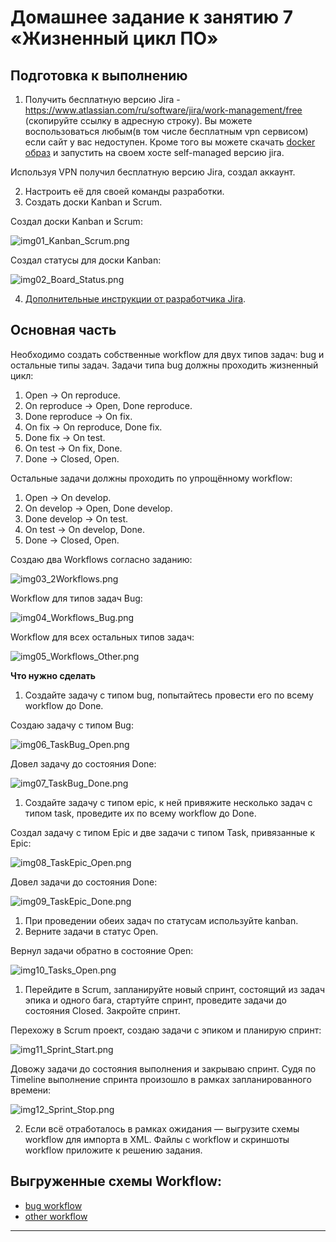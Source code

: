 # Домашнее задание к занятию 7 «Жизненный цикл ПО»

## Подготовка к выполнению

1. Получить бесплатную версию Jira - https://www.atlassian.com/ru/software/jira/work-management/free (скопируйте ссылку в адресную строку). Вы можете воспользоваться любым(в том числе бесплатным vpn сервисом) если сайт у вас недоступен. Кроме того вы можете скачать [docker образ](https://hub.docker.com/r/atlassian/jira-software/#) и запустить на своем хосте self-managed версию jira.

Используя VPN получил бесплатную версию Jira, создал аккаунт.

2. Настроить её для своей команды разработки.
3. Создать доски Kanban и Scrum.

Создал доски Kanban и Scrum:

![img01_Kanban_Scrum.png](img/img01_Kanban_Scrum.png)

Создал статусы для доски Kanban:

![img02_Board_Status.png](img/img02_Board_Status.png)

4. [Дополнительные инструкции от разработчика Jira](https://support.atlassian.com/jira-cloud-administration/docs/import-and-export-issue-workflows/).

## Основная часть

Необходимо создать собственные workflow для двух типов задач: bug и остальные типы задач. Задачи типа bug должны проходить жизненный цикл:

1. Open -> On reproduce.
2. On reproduce -> Open, Done reproduce.
3. Done reproduce -> On fix.
4. On fix -> On reproduce, Done fix.
5. Done fix -> On test.
6. On test -> On fix, Done.
7. Done -> Closed, Open.

Остальные задачи должны проходить по упрощённому workflow:

1. Open -> On develop.
2. On develop -> Open, Done develop.
3. Done develop -> On test.
4. On test -> On develop, Done.
5. Done -> Closed, Open.

Создаю два Workflows согласно заданию:

![img03_2Workflows.png](img/img03_2Workflows.png)

Workflow для типов задач Bug:

![img04_Workflows_Bug.png](img/img04_Workflows_Bug.png)

Workflow для всех остальных типов задач:

![img05_Workflows_Other.png](img/img05_Workflows_Other.png)

**Что нужно сделать**

1. Создайте задачу с типом bug, попытайтесь провести его по всему workflow до Done. 

Создаю задачу с типом Bug:

![img06_TaskBug_Open.png](img/img06_TaskBug_Open.png)

Довел задачу до состояния Done:

![img07_TaskBug_Done.png](img/img07_TaskBug_Done.png)

1. Создайте задачу с типом epic, к ней привяжите несколько задач с типом task, проведите их по всему workflow до Done.

Создал задачу с типом Epic и две задачи с типом Task, привязанные к Epic:

![img08_TaskEpic_Open.png](img/img08_TaskEpic_Open.png)

Довел задачи до состояния Done:

![img09_TaskEpic_Done.png](img/img09_TaskEpic_Done.png)

1. При проведении обеих задач по статусам используйте kanban. 
1. Верните задачи в статус Open.

Вернул задачи обратно в состояние Open:

![img10_Tasks_Open.png](img/img10_Tasks_Open.png)

1. Перейдите в Scrum, запланируйте новый спринт, состоящий из задач эпика и одного бага, стартуйте спринт, проведите задачи до состояния Closed. Закройте спринт.

Перехожу в Scrum проект, создаю задачи с эпиком и планирую спринт:

![img11_Sprint_Start.png](img/img11_Sprint_Start.png)

Довожу задачи до состояния выполнения и закрываю спринт. Судя по Timeline выполнение спринта произошло в рамках запланированного времени:

![img12_Sprint_Stop.png](img/img12_Sprint_Stop.png)

2. Если всё отработалось в рамках ожидания — выгрузите схемы workflow для импорта в XML. Файлы с workflow и скриншоты workflow приложите к решению задания.

## Выгруженные схемы Workflow:

* [bug workflow](Workflows/Bug.xml)
* [other workflow](Workflows/Other.xml)

---